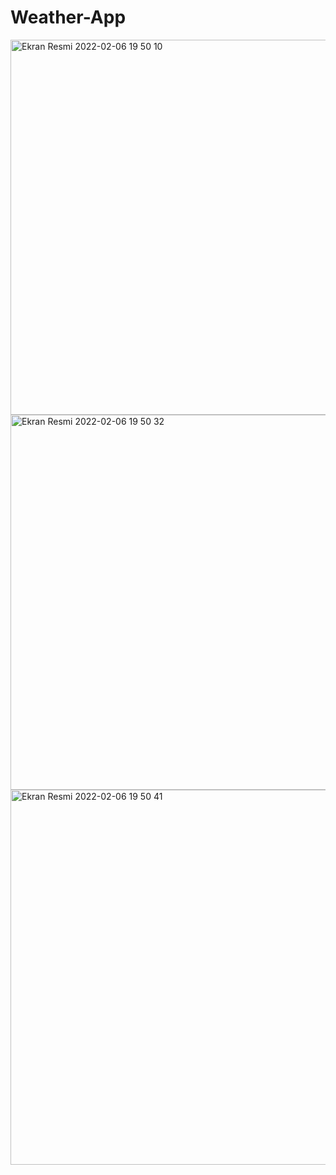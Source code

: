 # Weather-App
<img width="600" alt="Ekran Resmi 2022-02-06 19 50 10" src="https://user-images.githubusercontent.com/82317315/152691656-594b1018-d202-4bcc-a1d9-43f5f457cc11.png">
<img width="600" alt="Ekran Resmi 2022-02-06 19 50 32" src="https://user-images.githubusercontent.com/82317315/152691653-99395186-0373-4833-bfcc-9658b00cbae0.png">

<img width="600" alt="Ekran Resmi 2022-02-06 19 50 41" src="https://user-images.githubusercontent.com/82317315/152691652-aa73e038-e994-417a-b835-024175a60344.png">

